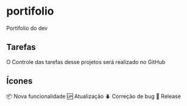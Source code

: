 # portifolio
Portifolio do dev

## Tarefas

O Controle das tarefas desse projetos será realizado no GitHub

## Ícones

:package: Nova funcionalidade
:up: Atualização
:beetle: Correção de bug
:checkered_flag: Release
